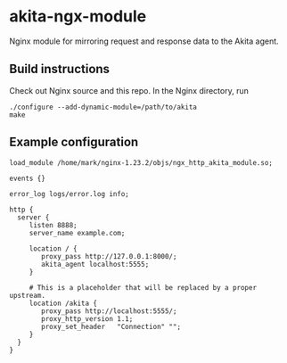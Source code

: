 # akita-ngx-module

Nginx module for mirroring request and response data to the Akita agent.


## Build instructions

Check out Nginx source and this repo.  In the Nginx directory, run

```
./configure --add-dynamic-module=/path/to/akita
make
```


## Example configuration


```
load_module /home/mark/nginx-1.23.2/objs/ngx_http_akita_module.so;

events {}

error_log logs/error.log info;

http {
  server {
     listen 8888;
     server_name example.com;

     location / {
        proxy_pass http://127.0.0.1:8000/;
        akita_agent localhost:5555;
     }
 
     # This is a placeholder that will be replaced by a proper upstream.
     location /akita {
        proxy_pass http://localhost:5555/;
        proxy_http_version 1.1;
        proxy_set_header   "Connection" "";
     }
  }
}
```
